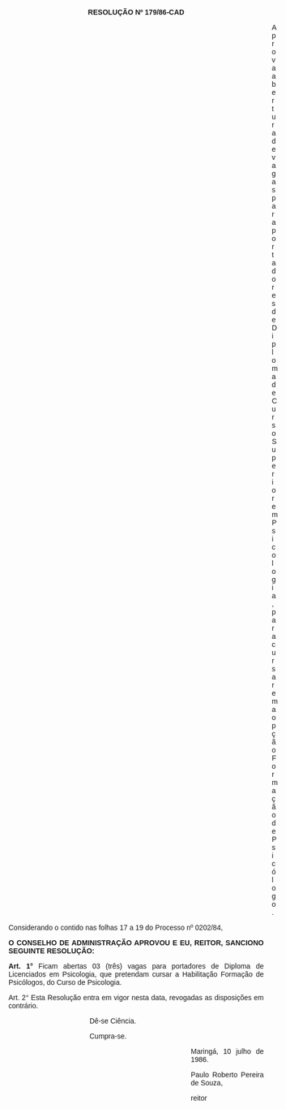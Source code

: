<BODY>

<B><FONT FACE="Arial"><P ALIGN="CENTER">RESOLU&Ccedil;&Atilde;O Nº 179/86-CAD</P>
</B><P ALIGN="JUSTIFY"></P><DIR>
<DIR>
<DIR>
<DIR>
<DIR>
<DIR>
<DIR>
<DIR>
<DIR>
<DIR>
<DIR>
<DIR>
<DIR>

<P ALIGN="JUSTIFY">Aprova abertura de vagas para portadores de Diploma de Curso Superior em Psicologia, para cursarem a op&ccedil;&atilde;o Forma&ccedil;&atilde;o de Psic&oacute;logo.</P></DIR>
</DIR>
</DIR>
</DIR>
</DIR>
</DIR>
</DIR>
</DIR>
</DIR>
</DIR>
</DIR>
</DIR>
</DIR>

<P ALIGN="JUSTIFY">Considerando o contido nas folhas 17 a 19 do Processo nº 0202/84,</P>
</FONT><FONT SIZE=2>
</FONT><B><FONT FACE="Arial"><P ALIGN="JUSTIFY">O CONSELHO DE ADMINISTRA&Ccedil;&Atilde;O APROVOU E EU, REITOR, SANCIONO SEGUINTE RESOLU&Ccedil;&Atilde;O:</P>
</B><P ALIGN="JUSTIFY"></P>
<B><P ALIGN="JUSTIFY">Art. 1° </B> Ficam abertas 03 (tr&ecirc;s) vagas para portadores de Diploma de Licenciados em Psicologia, que pretendam cursar a Habilita&ccedil;&atilde;o Forma&ccedil;&atilde;o de Psic&oacute;logos, do Curso de Psicologia.</P>
<P ALIGN="JUSTIFY">Art. 2° Esta Resolu&ccedil;&atilde;o entra em vigor nesta data, revogadas as disposi&ccedil;&otilde;es em contr&aacute;rio.</P><DIR>
<DIR>
<DIR>
<DIR>

<P ALIGN="JUSTIFY">D&ecirc;-se Ci&ecirc;ncia.</P>
<P ALIGN="JUSTIFY">Cumpra-se.</P>
<P ALIGN="JUSTIFY"></P><DIR>
<DIR>
<DIR>
<DIR>
<DIR>

<P ALIGN="JUSTIFY">Maring&aacute;, 10 julho de 1986.</P>
<P ALIGN="JUSTIFY"></P>
<P ALIGN="JUSTIFY">Paulo Roberto Pereira de Souza,</P>
<P ALIGN="JUSTIFY">reitor</P>
<P ALIGN="JUSTIFY"></P></DIR>
</DIR>
</DIR>
</DIR>
</DIR>
</DIR>
</DIR>
</DIR>
</DIR>
</FONT></BODY>
